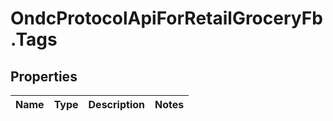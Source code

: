 # OndcProtocolApiForRetailGroceryFb.Tags

## Properties
Name | Type | Description | Notes
------------ | ------------- | ------------- | -------------
